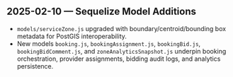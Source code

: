 ## 2025-02-10 — Sequelize Model Additions
- `models/serviceZone.js` upgraded with boundary/centroid/bounding box metadata for PostGIS interoperability.
- New models `booking.js`, `bookingAssignment.js`, `bookingBid.js`, `bookingBidComment.js`, and `zoneAnalyticsSnapshot.js` underpin booking orchestration, provider assignments, bidding audit logs, and analytics persistence.
